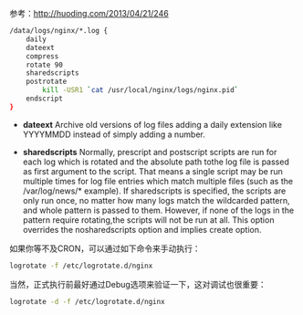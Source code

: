 参考：http://huoding.com/2013/04/21/246

```bash
/data/logs/nginx/*.log {
    daily
    dateext
    compress
    rotate 90
    sharedscripts
    postrotate
        kill -USR1 `cat /usr/local/nginx/logs/nginx.pid`
    endscript
}
```


- **dateext**       Archive  old versions of log files adding a daily extension like YYYYMMDD instead of simply adding a number.

- **sharedscripts**     Normally, prescript and postscript scripts are run for each log which is rotated and the absolute path tothe log file is passed as first argument to the script. That means a single script may be run multiple times for log file entries which match multiple files (such as the /var/log/news/* example).  If  sharedscripts  is  specified,  the scripts are only run once, no matter how many logs match the wildcarded pattern, and whole pattern is passed to them.  However, if none of the logs in the pattern require rotating,the  scripts  will not be run at all. This option overrides the nosharedscripts option and implies create option.

如果你等不及CRON，可以通过如下命令来手动执行：

```bash
logrotate -f /etc/logrotate.d/nginx
```

当然，正式执行前最好通过Debug选项来验证一下，这对调试也很重要：

```bash
logrotate -d -f /etc/logrotate.d/nginx
```
